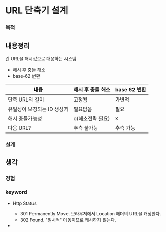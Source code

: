 # URL 단축기 설계

### 목적

## 내용정리

긴 URL을 해시값으로 대응하는 시스템

- 해시 후 충돌 해소
- base-62 변환

| 내용                        | 해시 후 충돌 해소 | base 62 변환 |
| --------------------------- | ----------------- | ------------ |
| 단축 URL의 길이             | 고정됨            | 가변적       |
| 유일성이 보장되는 ID 생성기 | 필요없음          | 필요         |
| 해시 충돌가능성             | o(해소전략 필요)  | x            |
| 다음 URL?                   | 추측 불가능       | 추측 가능    |

### 설계

## 생각

### 경험

### keyword

- Http Status

  - 301 Permanently Move. 브라우저에서 Location 헤더의 URL을 캐싱한다.
  - 302 Found. "일시적" 이동이므로 캐시하지 않는다.

-

